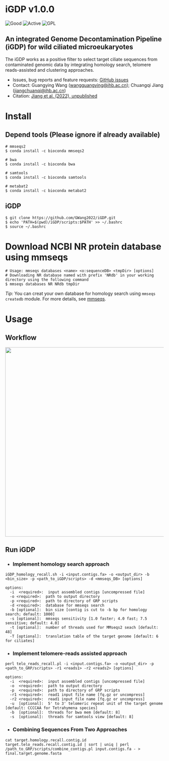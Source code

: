 # iGDP v1.0.0

![Good](https://img.shields.io/badge/latest%20version-v1.0.0-red) ![Active](https://www.repostatus.org/badges/latest/active.svg) ![GPL](https://img.shields.io/badge/license-GPLv3.0-blue)

## An integrated Genome Decontamination Pipeline (iGDP) for wild ciliated microeukaryotes

The iGDP works as a positive filter to select target ciliate sequences from contaminated genomic data by integrating homology search, telomere reads-assisted and clustering approaches.

  * Issues, bug reports and feature requests: [GitHub issues](https://github.com/GWang2022/iGDP/issues)
  * Contact: Guangying Wang (wangguangying@ihb.ac.cn); Chuangqi Jiang (jiangchuanqi@ihb.ac.cn)
  * Citation: [Jiang et al. (2022), unpublished]()

# Install
## Depend tools (Please ignore if already available)  
  ```
  # mmseqs2
  $ conda install -c bioconda mmseqs2
  
  # bwa
  $ conda install -c bioconda bwa
  
  # samtools
  $ conda install -c bioconda samtools
  
  # metabat2
  $ conda install -c bioconda metabat2
  ```
## iGDP 
  ```
  $ git clone https://github.com/GWang2022/iGDP.git
  $ echo 'PATH=$(pwd)/iGDP/scripts:$PATH' >> ~/.bashrc
  $ source ~/.bashrc
  ```
# Download NCBI NR protein database using mmseqs
```
# Usage: mmseqs databases <name> <o:sequenceDB> <tmpDir> [options]
# Downloading NR database named with prefix 'NRdb' in your working directory using the following command
$ mmseqs databases NR NRdb tmpDir
```
*Tip:* You can creat your own database for homology search using ```mmseqs createdb``` module. For more details, see [mmseqs](https://github.com/soedinglab/MMseqs2).
# Usage
## Workflow
<div align=center>
<img src = "https://user-images.githubusercontent.com/107245708/204125506-400ad79a-a7e2-436e-abd4-b290eb2fd640.jpg", width = "600">
</div>

## Run iGDP
* ### Implement homology search approach
```
iGDP_homology_recall.sh -i <input.contigs.fa> -o <output_dir> -b <bin_size> -p <path_to_iGDP/scripts> -d <mmseqs_DB> [options]

options:
  -i  <required>:  input assembled contigs [uncompressed file]
  -o <required>:  path to output directory
  -p <required>:  path to directory of GRP scripts
  -d <required>:  database for mmseqs search
  -b [optional]:  bin size [contig is cut to -b bp for homology search; default: 1000]
  -s [optional]:  mmseqs sensitivity [1.0 faster; 4.0 fast; 7.5 sensitive; default: 4.0]
  -t [optional]:  number of threads used for MMseqs2 seach [default: 48]
  -T [optional]:  translation table of the target genome [default: 6 for ciliates]
```

* ### Implement telomere-reads assisted approach
```
perl telo_reads_recall.pl -i <input.contigs.fa> -o <output_dir> -p <path_to_GRP/scripts> -r1 <reads1> -r2 <reads2> [options]

options:
  -i  <required>:  input assembled contigs [uncompressed file]
  -o  <required>:  path to output directory
  -p  <required>:  path to directory of GRP scripts
  -r1 <required>:  read1 input file name [fq.gz or uncompress]
  -r2 <required>:  read1 input file name [fq.gz or uncompress]
  -u  [optional]:  5' to 3' telomeric repeat unit of the target genome [default: CCCCAA for Tetrahymena species]
  -b  [optional]:  threads for bwa mem [default: 8]
  -s  [optional]:  threads for samtools view [default: 8]
```

* ### Combining Sequences From Two Approaches
```
cat target.homology.recall.contig.id target.telo_reads.recall.contig.id | sort | uniq | perl /path_to_GRP/scripts/combine_contigs.pl input.contigs.fa - > final.target.genome.fasta
```
